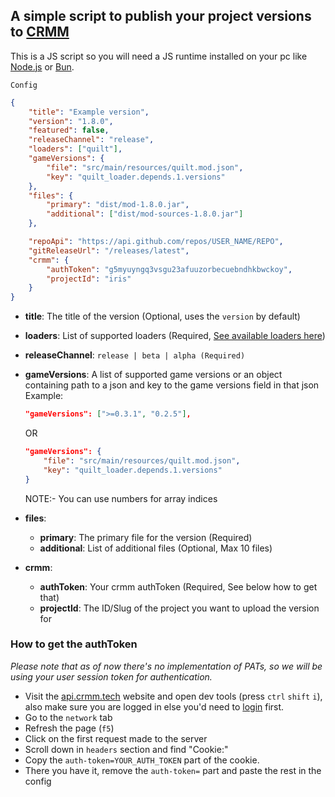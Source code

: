 ## A simple script to publish your project versions to [CRMM](https://www.crmm.tech)

This is a JS script so you will need a JS runtime installed on your pc like [Node.js](https://nodejs.org/en/download/package-manager) or [Bun](https://bun.sh/).

`Config`
```json
{
	"title": "Example version",
	"version": "1.8.0",
	"featured": false,
	"releaseChannel": "release",
	"loaders": ["quilt"],
	"gameVersions": {
		"file": "src/main/resources/quilt.mod.json",
		"key": "quilt_loader.depends.1.versions"
	},
	"files": {
		"primary": "dist/mod-1.8.0.jar",
		"additional": ["dist/mod-sources-1.8.0.jar"]
	},

	"repoApi": "https://api.github.com/repos/USER_NAME/REPO",
	"gitReleaseUrl": "/releases/latest",
	"crmm": {
		"authToken": "g5myuyngq3vsgu23afuuzorbecuebndhkbwckoy",
		"projectId": "iris"
	}
}
```

- **title**: The title of the version (Optional, uses the `version` by default)

- **loaders**: List of supported loaders (Required, [See available loaders here](https://api.crmm.tech/api/tags/loaders))

- **releaseChannel**: `release | beta | alpha (Required)`

- **gameVersions**: A list of supported game versions or an object containing path to a json and key to the game versions field in that json \
    Example: 
    ```json
    "gameVersions": [">=0.3.1", "0.2.5"],
    ```
    OR
    ```json
    "gameVersions": {
        "file": "src/main/resources/quilt.mod.json",
        "key": "quilt_loader.depends.1.versions"
    }

    ```
    NOTE:- You can use numbers for array indices

- **files**:
    - **primary**: The primary file for the version (Required)
    - **additional**: List of additional files (Optional, Max 10 files)

- **crmm**:
    - **authToken**: Your crmm authToken (Required, See below how to get that)
    - **projectId**: The ID/Slug of the project you want to upload the version for


### How to get the authToken

*Please note that as of now there's no implementation of PATs, so we will be using your user session token for authentication.*

- Visit the [api.crmm.tech](https://api.crmm.tech/api) website and open dev tools (press `ctrl` `shift` `i`), also make sure you are logged in else you'd need to [login](https://www.crmm.tech/login) first.
- Go to the `network` tab
- Refresh the page (`f5`)
- Click on the first request made to the server
- Scroll down in `headers` section and find "Cookie:"
- Copy the `auth-token=YOUR_AUTH_TOKEN` part of the cookie.
- There you have it, remove the `auth-token=` part and paste the rest in the config
